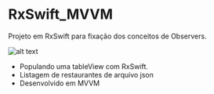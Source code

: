 # RxSwift_MVVM

Projeto em RxSwift para fixação dos conceitos de Observers. 

![alt text](https://miro.medium.com/max/4000/1*iVjIzql9k7PpwEUdb0phwQ.png)


- Populando uma tableView com RxSwift.
- Listagem de restaurantes de arquivo json 
- Desenvolvido em MVVM
